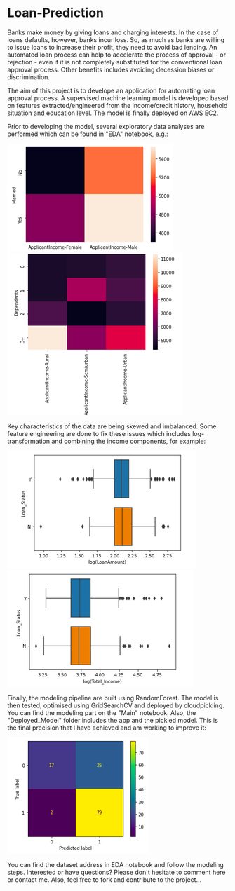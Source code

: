 # Loan-Prediction

Banks make money by giving loans and charging interests. In the case of loans defaults, however, banks incur loss. So, as much as banks are willing to issue loans
to increase their profit, they need to avoid bad lending. An automated loan process can help to accelerate the process of approval - or rejection - even if it is not completely substituted for the conventional loan approval process. Other benefits includes avoiding decession biases or discrimination.

The aim of this project is to develope an application for automating loan approval process. A supervised machine learning model is developed based on features extracted/engineered from the income/credit history, household situation and education level. The model is finally deployed on AWS EC2.

Prior to developing the model, several exploratory data analyses are performed which can be found in "EDA" notebook, e.g.:

<img src="/Images/Image3.png">

<img src="/Images/Image4.png">

Key characteristics of the data are being skewed and imbalanced. Some feature engineering are done to fix these issues which includes log-transformation and combining the income components, for example:

<img src="/Images/Image1.png"><img src="/Images/Image2.png">

Finally, the modeling pipeline are built using RandomForest. The model is then tested, optimised using GridSearchCV and deployed by cloudpickling. You can find the modeling part on the "Main" notebook. Also, the "Deployed_Model" folder includes the app and the pickled model. This is the final precision that I have achieved and am working to improve it:

<img src="/Images/Image5.png">

You can find the dataset address in EDA notebook and follow the modeling steps.
Interested or have questions? Please don't hesitate to comment here or contact me. Also, feel free to fork and contribute to the project...
